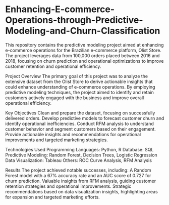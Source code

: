 # Enhancing-E-commerce-Operations-through-Predictive-Modeling-and-Churn-Classification

This repository contains the predictive modeling project aimed at enhancing e-commerce operations for the Brazilian e-commerce platform, Olist Store. The project leverages data from 100,000 orders placed between 2016 and 2018, focusing on churn prediction and operational optimizations to improve customer retention and operational efficiency.

Project Overview
The primary goal of this project was to analyze the extensive dataset from the Olist Store to derive actionable insights that could enhance understanding of e-commerce operations. By employing predictive modeling techniques, the project aimed to identify and retain customers actively engaged with the business and improve overall operational efficiency.

Key Objectives
Clean and prepare the dataset, focusing on successfully delivered orders.
Develop predictive models to forecast customer churn and identify operational inefficiencies.
Conduct RFM analysis to understand customer behavior and segment customers based on their engagement.
Provide actionable insights and recommendations for operational improvements and targeted marketing strategies.

Technologies Used
Programming Languages: Python, R
Database: SQL
Predictive Modeling: Random Forest, Decision Trees, Logistic Regression
Data Visualization: Tableau
Others: ROC Curve Analysis, RFM Analysis


Results
The project achieved notable successes, including:
A Random Forest model with a 67% accuracy rate and an AUC score of 0.727 for churn prediction.
Valuable insights from RFM analysis, guiding customer retention strategies and operational improvements.
Strategic recommendations based on data visualization insights, highlighting areas for expansion and targeted marketing efforts.
